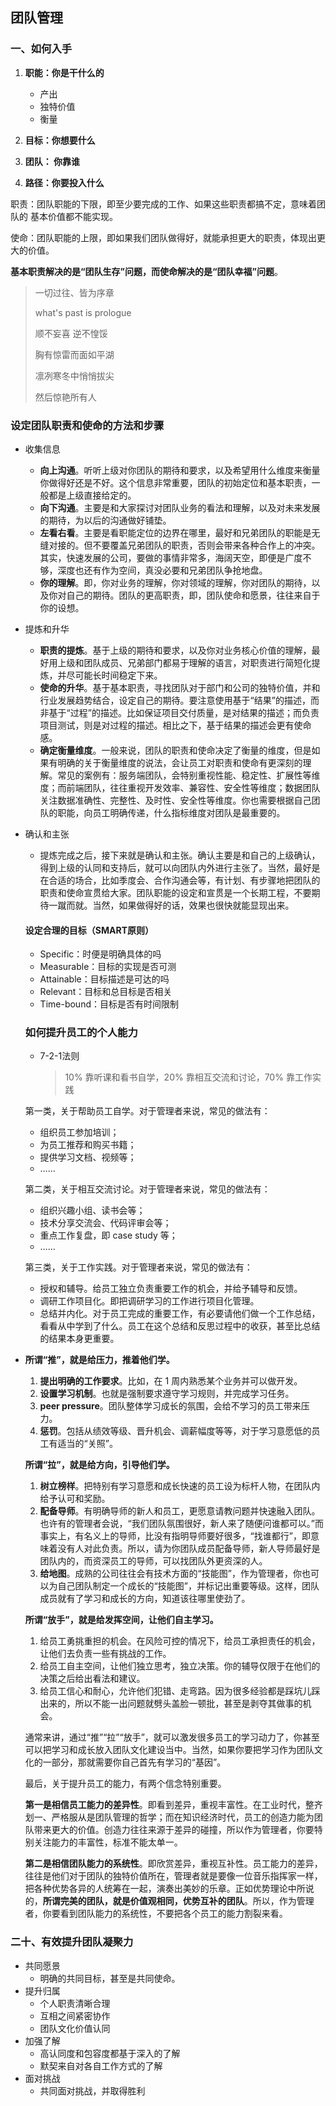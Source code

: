 ## 团队管理

### 一、如何入手

1. **职能：你是干什么的**
   + 产出
   + 独特价值
   + 衡量

1. **目标：你想要什么**
2. **团队： 你靠谁**
3. **路径：你要投入什么**



职责：团队职能的下限，即至少要完成的工作、如果这些职责都搞不定，意味着团队的 基本价值都不能实现。

使命：团队职能的上限，即如果我们团队做得好，就能承担更大的职责，体现出更大的价值。

**基本职责解决的是“团队生存”问题，而使命解决的是“团队幸福”问题**。

> 一切过往、皆为序章
>
> what's  past is prologue
>
> 顺不妄喜 逆不惶馁
>
> 胸有惊雷而面如平湖
>
> 凛冽寒冬中悄悄拔尖
>
> 然后惊艳所有人

### 设定团队职责和使命的方法和步骤

+ 收集信息
  + **向上沟通**。听听上级对你团队的期待和要求，以及希望用什么维度来衡量你做得好还是不好。这个信息非常重要，团队的初始定位和基本职责，一般都是上级直接给定的。
  + **向下沟通**。主要是和大家探讨对团队业务的看法和理解，以及对未来发展的期待，为以后的沟通做好铺垫。
  + **左看右看**。主要是看职能定位的边界在哪里，最好和兄弟团队的职能是无缝对接的。但不要覆盖兄弟团队的职责，否则会带来各种合作上的冲突。其实，快速发展的公司，要做的事情非常多，海阔天空，即便是广度不够，深度也还有作为空间，真没必要和兄弟团队争抢地盘。
  + **你的理解**。即，你对业务的理解，你对领域的理解，你对团队的期待，以及你对自己的期待。团队的更高职责，即，团队使命和愿景，往往来自于你的设想。
  
+ 提炼和升华
  + **职责的提炼**。基于上级的期待和要求，以及你对业务核心价值的理解，最好用上级和团队成员、兄弟部门都易于理解的语言，对职责进行简短化提炼，并尽可能长时间稳定下来。
  + **使命的升华**。基于基本职责，寻找团队对于部门和公司的独特价值，并和行业发展趋势结合，设定自己的期待。要注意使用基于“结果”的描述，而非基于“过程”的描述。比如保证项目交付质量，是对结果的描述；而负责项目测试，则是对过程的描述。相比之下，基于结果的描述会更有使命感。
  + **确定衡量维度**。一般来说，团队的职责和使命决定了衡量的维度，但是如果有明确的关于衡量维度的说法，会让员工对职责和使命有更深刻的理解。常见的案例有：服务端团队，会特别重视性能、稳定性、扩展性等维度；而前端团队，往往重视开发效率、兼容性、安全性等维度；数据团队关注数据准确性、完整性、及时性、安全性等维度。你也需要根据自己团队的职能，向员工明确传递，什么指标维度对团队是最重要的。
  
+ 确认和主张

  + 提炼完成之后，接下来就是确认和主张。确认主要是和自己的上级确认，得到上级的认同和支持后，就可以向团队内外进行主张了。当然，最好是在合适的场合，比如季度会、合作沟通会等，有计划、有步骤地把团队的职责和使命宣贯给大家。团队职能的设定和宣贯是一个长期工程，不要期待一蹴而就。当然，如果做得好的话，效果也很快就能显现出来。

  #### 设定合理的目标（SMART原则）

  + Specific：时便是明确具体的吗
  + Measurable：目标的实现是否可测
  + Attainable：目标描述是可达的吗
  + Relevant：目标和总目标是否相关
  + Time-bound：目标是否有时间限制

  ### 如何提升员工的个人能力

  + 7-2-1法则

    > 10% 靠听课和看书自学，20% 靠相互交流和讨论，70% 靠工作实践

  第一类，关于帮助员工自学。对于管理者来说，常见的做法有：

  - 组织员工参加培训；
  - 为员工推荐和购买书籍；
  - 提供学习文档、视频等；
  - ……

  第二类，关于相互交流讨论。对于管理者来说，常见的做法有：

  - 组织兴趣小组、读书会等；
  - 技术分享交流会、代码评审会等；
  - 重点工作复盘，即 case study 等；
  - ……

  第三类，关于工作实践。对于管理者来说，常见的做法有：

  - 授权和辅导。给员工独立负责重要工作的机会，并给予辅导和反馈。
  - 调研工作项目化。即把调研学习的工作进行项目化管理。
  - 总结并内化。对于员工完成的重要工作，有必要请他们做一个工作总结，看看从中学到了什么。员工在这个总结和反思过程中的收获，甚至比总结的结果本身更重要。

+ **所谓“推”，就是给压力，推着他们学。**

  1. **提出明确的工作要求**。比如，在 1 周内熟悉某个业务并可以做开发。
  2. **设置学习机制**。也就是强制要求遵守学习规则，并完成学习任务。
  3. **peer pressure**。团队整体学习成长的氛围，会给不学习的员工带来压力。
  4. **惩罚**。包括从绩效等级、晋升机会、调薪幅度等等，对于学习意愿低的员工有适当的“关照”。

  **所谓“拉”，就是给方向，引导他们学。**

  1. **树立榜样**。把特别有学习意愿和成长快速的员工设为标杆人物，在团队内给予认可和奖励。
  2. **配备导师**。有明确导师的新人和员工，更愿意请教问题并快速融入团队。也许有的管理者会说，“我们团队氛围很好，新人来了随便问谁都可以。”而事实上，有名义上的导师，比没有指明导师要好很多，“找谁都行”，即意味着没有人对此负责。所以，请为你团队成员配备导师，新人导师最好是团队内的，而资深员工的导师，可以找团队外更资深的人。
  3. **给地图**。成熟的公司往往会有技术方面的“技能图”，作为管理者，你也可以为自己团队制定一个成长的“技能图”，并标记出重要等级。这样，团队成员就有了学习和成长的方向，知道该往哪里使劲了。

  **所谓“放手”，就是给发挥空间，让他们自主学习。**

  1. 给员工勇挑重担的机会。在风险可控的情况下，给员工承担责任的机会，让他们去负责一些有挑战的工作。
  2. 给员工自主空间，让他们独立思考，独立决策。你的辅导仅限于在他们的决策之后给出看法和建议。
  3. 给员工信心和耐心，允许他们犯错、走弯路。因为很多经验都是踩坑儿踩出来的，所以不能一出问题就劈头盖脸一顿批，甚至是剥夺其做事的机会。

  通常来讲，通过“推”“拉”“放手”，就可以激发很多员工的学习动力了，你甚至可以把学习和成长放入团队文化建设当中。当然，如果你要把学习作为团队文化的一部分，那就需要你自己首先有学习的“基因”。

  最后，关于提升员工的能力，有两个信念特别重要。

  **第一是相信员工能力的差异性**。即看到差异，重视丰富性。在工业时代，整齐划一、严格服从是团队管理的哲学；而在知识经济时代，员工的创造力能为团队带来更大的价值。创造力往往来源于差异的碰撞，所以作为管理者，你要特别关注能力的丰富性，标准不能太单一。

  **第二是相信团队能力的系统性**。即欣赏差异，重视互补性。员工能力的差异，往往是他们对于团队的独特价值所在，管理者就是要像一位音乐指挥家一样，把各种优势各异的人统筹在一起，演奏出美妙的乐章。正如优势理论中所说的，**所谓完美的团队，就是价值观相同，优势互补的团队**。所以，作为管理者，你要看到团队能力的系统性，不要把各个员工的能力割裂来看。

### 二十、有效提升团队凝聚力

+ 共同愿景
  + 明确的共同目标，甚至是共同使命。
+ 提升归属
  + 个人职责清晰合理
  + 互相之间紧密协作
  + 团队文化价值认同
+ 加强了解
  + 高认同度和包容度都基于深入的了解
  + 默契来自对各自工作方式的了解
+ 面对挑战
  + 共同面对挑战，并取得胜利

